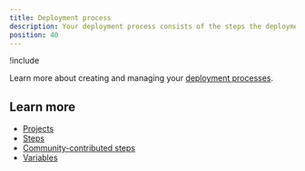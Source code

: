 ```yaml
---
title: Deployment process
description: Your deployment process consists of the steps the deployment automation server will take to deploy your software.
position: 40
---
```


!include <deployment-process>

Learn more about creating and managing your [deployment processes](/docs/deployment-process/index.md).

## Learn more

- [Projects](/docs/projects/index.md)
- [Steps](/docs/deployment-process/steps/index.md)
- [Community-contributed steps](/docs/deployment-process/steps/index.md)
- [Variables](/docs/projects/variables/index.md)
